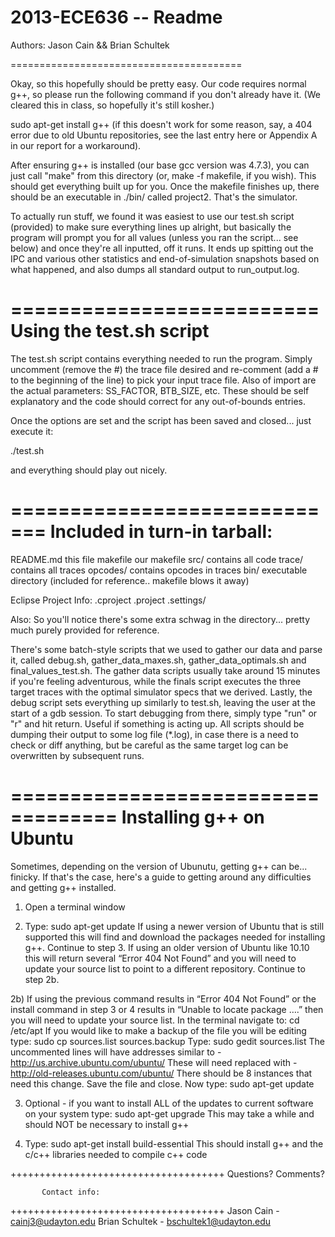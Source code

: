 2013-ECE636 -- Readme
========================================

Authors: Jason Cain && Brian Schultek

========================================

Okay, so this hopefully should be pretty easy. Our code requires normal g++, so please run the following command if you don't already have it. (We cleared this in class, so hopefully it's still kosher.)

sudo apt-get install g++  (if this doesn't work for some reason, say, a 404 error due to old Ubuntu repositories, see the last entry here or Appendix A in our report for a workaround).


After ensuring g++ is installed (our base gcc version was 4.7.3), you can just call "make" from this directory (or, make -f makefile, if you wish). This should get everything built up for you. Once the makefile finishes up, there should be an executable in ./bin/ called project2. That's the simulator.

To actually run stuff, we found it was easiest to use our test.sh script  (provided) to make sure everything lines up alright, but basically the program will prompt you for all values (unless you ran the script... see below) and once they're all inputted, off it runs. It ends up spitting out the IPC and various other statistics and end-of-simulation snapshots based on what happened, and also dumps all standard output to run_output.log. 


==========================
Using the test.sh script
==========================
The test.sh script contains everything needed to run the program. Simply uncomment (remove the #) the trace file desired and re-comment (add a # to the beginning of the line) to pick your input trace file. Also of import are the actual parameters: SS_FACTOR, BTB_SIZE, etc. These should be self explanatory and the code should correct for any out-of-bounds entries. 

Once the options are set and the script has been saved and closed... just execute it:

./test.sh

and everything should play out nicely.

=============================
Included in turn-in tarball:
=============================
README.md   this file
makefile    our makefile
src/        contains all code
trace/      contains all traces
opcodes/    contains opcodes in traces
bin/        executable directory (included for reference.. makefile blows it away)

Eclipse Project Info:
.cproject
.project
.settings/

Also:
So you'll notice there's some extra schwag in the directory... pretty much purely provided for reference.

There's some batch-style scripts that we used to gather our data and parse it, called debug.sh, gather_data_maxes.sh, gather_data_optimals.sh and final_values_test.sh. The gather data scripts usually take around 15 minutes if you're feeling adventurous, while the finals script executes the three target traces with the optimal simulator specs that we derived. Lastly, the debug script sets everything up similarly to test.sh, leaving the user at the start of a gdb session. To start debugging from there, simply type "run" or "r" and hit return. Useful if something is acting up. All scripts should be dumping their output to some log file (*.log), in case there is a need to check or diff anything, but be careful as the same target log can be overwritten by subsequent runs.

===================================
Installing g++ on Ubuntu
===================================

Sometimes, depending on the version of Ubunutu, getting g++ can be... finicky. If that's the case, here's a guide to getting around any difficulties and getting g++ installed.

1) Open a terminal window

2) Type:     sudo apt-get update
If using a newer version of Ubuntu that is still supported this will find and download the packages needed for installing g++.  Continue to step 3.
If using an older version of Ubuntu like 10.10 this will return several “Error 404 Not Found” and you will need to update your source list to point to a different repository.  Continue to step 2b.

2b) If using the previous command results in “Error 404 Not Found” or the install command in step 3 or 4 results in “Unable to locate package ….” then you will need to update your source list.
In the terminal navigate to: cd /etc/apt
If you would like to make a backup of the file you will be editing type: sudo cp sources.list sources.backup
Type: sudo gedit sources.list
The uncommented lines will have addresses similar to - http://us.archive.ubuntu.com/ubuntu/ 
These will need replaced with -     http://old-releases.ubuntu.com/ubuntu/
There should be 8 instances that need this change.  Save the file and close.
Now type:      sudo apt-get update

3) Optional - if you want to install ALL of the updates to current software on your system type: sudo apt-get upgrade
This may take a while and should NOT be necessary to install g++

4) Type: sudo apt-get install build-essential
This should install g++ and the c/c++ libraries needed to compile c++ code




+++++++++++++++++++++++++++++++++++++
        Questions? Comments? 

           Contact info:
+++++++++++++++++++++++++++++++++++++
Jason Cain       -    cainj3@udayton.edu
Brian Schultek   -    bschultek1@udayton.edu

